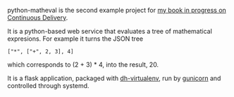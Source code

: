 python-matheval is the second example project for [my book in progress on Continuous Delivery](https://deploybook.com/).

It is a python-based web service that evaluates a tree of mathematical expresions. For example it turns the JSON tree

    ["*", ["+", 2, 3], 4]

which corresponds to (2 + 3) * 4, into the result, 20.

It is a flask application, packaged with [dh-virtualenv](https://github.com/spotify/dh-virtualenv), run by [gunicorn](http://docs.gunicorn.org/en/stable/) and controlled through systemd.
